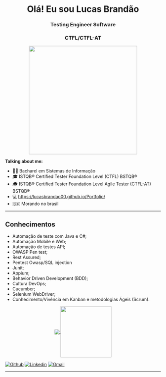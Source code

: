 <h1 align="center"> Olá! Eu sou Lucas Brandão</h1>
<h3 align="center">Testing Engineer Software</h3>
<h3 align="center">CTFL/CTFL-AT</h3>

<p align="center">
  <img src="https://c.tenor.com/2uyENRmiUt0AAAAC/coding.gif" width="350">
</p>

**Talking about me:**

- 👨‍🎓 Bacharel em Sistemas de Informação
- 🎓 ISTQB® Certified Tester Foundation Level (CTFL) BSTQB®
- 🎓 ISTQB® Certified Tester Foundation Level Agile Tester (CTFL-AT) BSTQB®
- 💻 https://lucasbrandao00.github.io/Portfolio/
- 🇧🇷 Morando no brasil

---
## Conhecimentos

- Automação de teste com Java e C#;
- Automação Mobile e Web;
- Automação de testes API;
- OWASP Pen test;
- Rest Assured;
- Pentest Owasp/SQL injection
- Junit;
- Appium;
- Behavior Driven Development (BDD);
- Cultura DevOps;
- Cucumber;
- Selenium WebDriver;
- Conhecimento/Vivência em Kanban e metodologias Ágeis (Scrum).

<p align="center">
  <a href="https://github.com/Lucasbrandao00/Lucasbrandao00">
    <img
      align="center"
      src="https://github-readme-stats.vercel.app/api/top-langs/?username=Lucasbrandao00&layout=compact&theme=dracula"
    />
  </a>
  <a href="https://github.com/Lucasbrandao00/github-readme-stats">
    <img
      align="center"
      height="165"
      src="https://github-readme-stats.vercel.app/api?username=Lucasbrandao00&show_icons=true&theme=dracula"
    />
  </a>
</p>

[![Github](https://img.shields.io/badge/-Github-000?style=flat-square&logo=Github&logoColor=white)](https://github.com/Lucasbrandao00)
[![Linkedin](https://img.shields.io/badge/-LinkedIn-blue?style=flat-square&logo=Linkedin&logoColor=white)](https://www.linkedin.com/in/lucas-brand%C3%A3o-164657181/)
[![Gmail](http://img.shields.io/badge/-Gmail-8e24aa?style=flat-square&logo=Gmail&logoColor=white)](mailto:lucasbran48@gmail.com)

---




